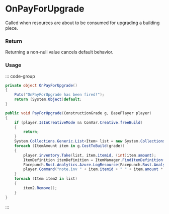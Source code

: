 # OnPayForUpgrade
<Badge type="info" text="Player"/><Badge type="danger" text="Carbon Compatible"/><Badge type="warning" text="Oxide Compatible"/>
Called when resources are about to be consumed for upgrading a building piece.

### Return
Returning a non-null value cancels default behavior.

### Usage
::: code-group
```csharp [Example]
private object OnPayForUpgrade()
{
	Puts("OnPayForUpgrade has been fired!");
	return (System.Object)default;
}
```
```csharp [Source — Assembly-CSharp @ BuildingBlock]
public void PayForUpgrade(ConstructionGrade g, BasePlayer player)
{
	if (player.IsInCreativeMode && ConVar.Creative.freeBuild)
	{
		return;
	}
	System.Collections.Generic.List<Item> list = new System.Collections.Generic.List<Item>();
	foreach (ItemAmount item in g.CostToBuild(grade))
	{
		player.inventory.Take(list, item.itemid, (int)item.amount);
		ItemDefinition itemDefinition = ItemManager.FindItemDefinition(item.itemid);
		Facepunch.Rust.Analytics.Azure.LogResource(Facepunch.Rust.Analytics.Azure.ResourceMode.Consumed, "upgrade_block", itemDefinition.shortname, (int)item.amount, this, null, safezone: false, null, player.userID);
		player.Command("note.inv " + item.itemid + " " + item.amount * -1f);
	}
	foreach (Item item2 in list)
	{
		item2.Remove();
	}
}

```
:::
